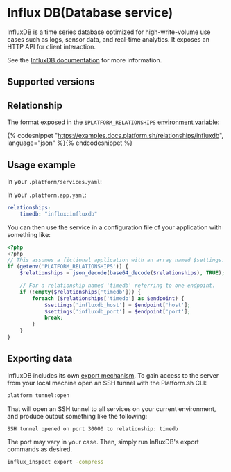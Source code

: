 # Influx DB(Database service)

InfluxDB is a time series database optimized for high-write-volume use cases such as logs, sensor data, and real-time analytics.  It exposes an HTTP API for client interaction.

See the [InfluxDB documentation](https://docs.influxdata.com/influxdb/) for more information.

## Supported versions

<div id = "influxdbSupported"></div>

<script>
makeImagesList("services", "influxdb", "supported", "influxdbSupported");
</script>

## Relationship

The format exposed in the ``$PLATFORM_RELATIONSHIPS`` [environment variable](/development/variables.md#platformsh-provided-variables):

{% codesnippet "https://examples.docs.platform.sh/relationships/influxdb", language="json" %}{% endcodesnippet %}

## Usage example

In your `.platform/services.yaml`:

<div id="influxYAML"></div>

<script>
makeNewestServicesYaml("influxdb", "influx", "influxYAML", 1024);
</script>

In your `.platform.app.yaml`:

```yaml
relationships:
    timedb: "influx:influxdb"
```

You can then use the service in a configuration file of your application with something like:

```php
<?php
<?php
// This assumes a fictional application with an array named $settings.
if (getenv('PLATFORM_RELATIONSHIPS')) {
	$relationships = json_decode(base64_decode($relationships), TRUE);

	// For a relationship named 'timedb' referring to one endpoint.
	if (!empty($relationships['timedb'])) {
		foreach ($relationships['timedb'] as $endpoint) {
			$settings['influxdb_host'] = $endpoint['host'];
			$settings['influxdb_port'] = $endpoint['port'];
			break;
		}
	}
}
```

## Exporting data

InfluxDB includes its own [export mechanism](https://docs.influxdata.com/influxdb/v1.2/tools/influx_inspect/).  To gain access to the server from your local machine open an SSH tunnel with the Platform.sh CLI:

```bash
platform tunnel:open
```

That will open an SSH tunnel to all services on your current environment, and produce output something like the following:

```text
SSH tunnel opened on port 30000 to relationship: timedb
```

The port may vary in your case.  Then, simply run InfluxDB's export commands as desired.

```bash
influx_inspect export -compress
```
